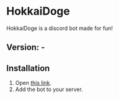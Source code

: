 # HokkaiDoge

HokkaiDoge is a discord bot made for fun!

## Version: -

## Installation

1. Open [this link](https://discord.com/api/oauth2/authorize?client_id=842353203432914944&permissions=519232&scope=bot).
2. Add the bot to your server.
